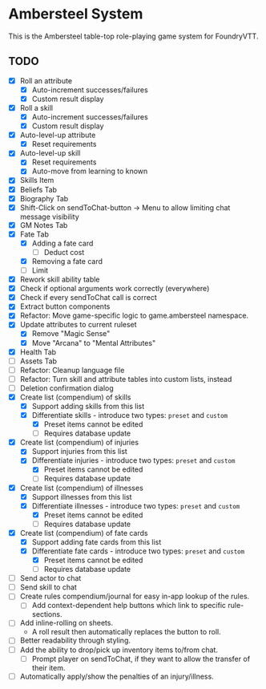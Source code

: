 # Ambersteel System

This is the Ambersteel table-top role-playing game system for FoundryVTT. 

## TODO
* [X] Roll an attribute
  * [X] Auto-increment successes/failures
  * [X] Custom result display
* [X] Roll a skill
  * [X] Auto-increment successes/failures
  * [X] Custom result display
* [X] Auto-level-up attribute
  * [X] Reset requirements
* [X] Auto-level-up skill
  * [X] Reset requirements
  * [X] Auto-move from learning to known
* [X] Skills Item
* [X] Beliefs Tab
* [X] Biography Tab
* [X] Shift-Click on sendToChat-button -> Menu to allow limiting chat message visibility
* [X] GM Notes Tab
* [X] Fate Tab
  * [X] Adding a fate card
    * [ ] Deduct cost
  * [X] Removing a fate card
  * [ ] Limit
* [X] Rework skill ability table
* [X] Check if optional arguments work correctly (everywhere)
* [X] Check if every sendToChat call is correct
* [X] Extract button components
* [X] Refactor: Move game-specific logic to game.ambersteel namespace. 
* [X] Update attributes to current ruleset
  * [X] Remove "Magic Sense"
  * [X] Move "Arcana" to "Mental Attributes"
* [X] Health Tab
* [ ] Assets Tab
* [ ] Refactor: Cleanup language file
* [ ] Refactor: Turn skill and attribute tables into custom lists, instead
* [ ] Deletion confirmation dialog
* [X] Create list (compendium) of skills
  * [X] Support adding skills from this list
  * [X] Differentiate skills - introduce two types: `preset` and `custom`
    * [X] Preset items cannot be edited
    * [ ] Requires database update
* [X] Create list (compendium) of injuries
  * [X] Support injuries from this list
  * [X] Differentiate injuries - introduce two types: `preset` and `custom`
    * [X] Preset items cannot be edited
    * [ ] Requires database update
* [X] Create list (compendium) of illnesses
  * [X] Support illnesses from this list
  * [X] Differentiate illnesses - introduce two types: `preset` and `custom`
    * [X] Preset items cannot be edited
    * [ ] Requires database update
* [X] Create list (compendium) of fate cards
  * [X] Support adding fate cards from this list
  * [X] Differentiate fate cards - introduce two types: `preset` and `custom`
    * [X] Preset items cannot be edited
    * [ ] Requires database update
* [ ] Send actor to chat
* [ ] Send skill to chat
* [ ] Create rules compendium/journal for easy in-app lookup of the rules. 
  * [ ] Add context-dependent help buttons which link to specific rule-sections. 
* [ ] Add inline-rolling on sheets.
  * A roll result then automatically replaces the button to roll. 
* [ ] Better readability through styling. 
* [ ] Add the ability to drop/pick up inventory items to/from chat. 
  * [ ] Prompt player on sendToChat, if they want to allow the transfer of their item. 
* [ ] Automatically apply/show the penalties of an injury/illness. 